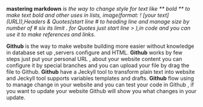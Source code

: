 **mastering markdown** *is the way to change style for text like ** bold ** to make text bold and other uses in lists, image(format: ! [your text] (URL)),Headers & Quotes(start line # to heading line and manage size by number of # six its limit . for Quotes just start line > ),in code and you can use it to make references and links.*


**Github** is the way to make website building more easier without knowledge in database set up ,servers configure and HTML.
**Github** works by few steps just put your personal URL , about your website content you can configure it by special branches and you can upload your file by drag the file to Github.
**Github** have a Jeckyll tool to transform plain text into website and Jeckyll tool supports variables templates and drafts.
**Github** flow using to manage change in your website and you can test your code in Github , if you want to update your website Github will show you what changes in your update.
